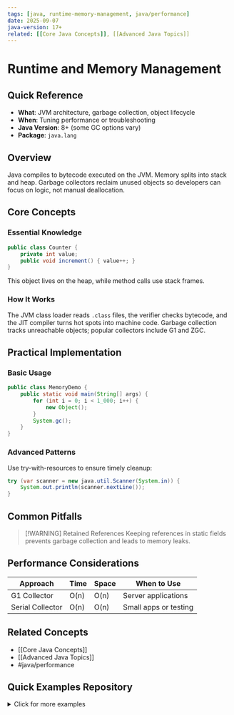 ```yaml
---
tags: [java, runtime-memory-management, java/performance]
date: 2025-09-07
java-version: 17+
related: [[Core Java Concepts]], [[Advanced Java Topics]]
---
```


# Runtime and Memory Management

## Quick Reference
- **What**: JVM architecture, garbage collection, object lifecycle
- **When**: Tuning performance or troubleshooting
- **Java Version**: 8+ (some GC options vary)
- **Package**: `java.lang`

## Overview
Java compiles to bytecode executed on the JVM. Memory splits into stack and heap. Garbage collectors reclaim unused objects so developers can focus on logic, not manual deallocation.

## Core Concepts

### Essential Knowledge
```java
public class Counter {
    private int value;
    public void increment() { value++; }
}
```
This object lives on the heap, while method calls use stack frames.

### How It Works
The JVM class loader reads `.class` files, the verifier checks bytecode, and the JIT compiler turns hot spots into machine code. Garbage collection tracks unreachable objects; popular collectors include G1 and ZGC.

## Practical Implementation

### Basic Usage
```java
public class MemoryDemo {
    public static void main(String[] args) {
        for (int i = 0; i < 1_000; i++) {
            new Object();
        }
        System.gc();
    }
}
```

### Advanced Patterns
Use try-with-resources to ensure timely cleanup:
```java
try (var scanner = new java.util.Scanner(System.in)) {
    System.out.println(scanner.nextLine());
}
```

## Common Pitfalls
> [!WARNING] Retained References
> Keeping references in static fields prevents garbage collection and leads to memory leaks.

## Performance Considerations
| Approach | Time | Space | When to Use |
|----------|------|-------|-------------|
| G1 Collector | O(n) | O(n) | Server applications |
| Serial Collector | O(n) | O(n) | Small apps or testing |

## Related Concepts
- [[Core Java Concepts]]
- [[Advanced Java Topics]]
- #java/performance

## Quick Examples Repository
<details>
<summary>Click for more examples</summary>

```java
Runtime runtime = Runtime.getRuntime();
System.out.println(runtime.freeMemory());
```
</details>
